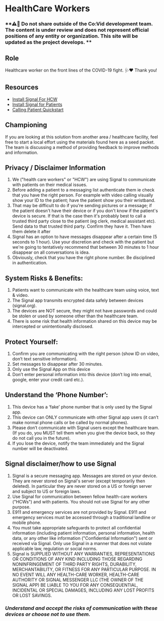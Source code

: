 # HealthCare Workers

### **⚠🛑 Do not share outside of the Co:Vid development team. The content is under review and does not represent official positions of any entity or organization. This site will be updated as the project develops. **

## Role
Healthcare worker on the front lines of the COVID-19 fight. 🩺♥ Thank you!

## Resources
* [Install Signal For HCW](documents/cvt_hcw_installation.pdf)
* [Install Signal for Patients](documents/cvt_patient_quickstart.pdf)
* [Calling Patient Quickstart](documents/cvt_hcw_quickstart.pdf)

## Championing
If you are looking at this solution from another area / healthcare facility, feel free to start a local effort using the materials found here as a seed packet.
The team is discussing a method of providing feedback to improve methods and information. 

## Privacy / Disclaimer Information
1. We ("health care workers" or "HCW") are using Signal to communicate with patients on their medical issues.
2. Before adding a patient to a messaging list authenticate them ie check that you have the right person.  For example with video calling visually show your ID to the patient; have the patient show you their wristband.
3. That may be difficult to do if you're sending pictures or a message; if the patient doesn't have their device or if you don't know if the patient's device is secure.  If that is the case then it's probably best to call a trusted third party close to the patient (eg clerk, medical assistant etc).  Send data to that trusted third party.  Confirm they have it.  Then have them delete it after
4. Signal has an option to have messages disappear after a certain time (5 seconds to 1 hour).  Use your discretion and check with the patient but we're going to tentatively recommend that between 30 minutes to 1 hour disappear on all conversations is idea.
5. Obviously, check that you have the right phone number.  Be disciplined in authentication.


## System Risks & Benefits:
1. Patients want to communicate with the healthcare team using voice, text & video.
2. The Signal app transmits encrypted data safely between devices (signal.org).
3. The devices are NOT secure, they might not have passwords and could be stolen or used by someone other than the healthcare team.
4. There is some risk that health information shared on this device may be intercepted or unintentionally disclosed.

## Protect Yourself:
1. Confirm you are communicating with the right person (show ID on video, don’t text sensitive information).
2. Set messages to disappear after 30 minutes.
3. Only use the Signal App on this device
4. Don’t enter personal information into this device (don’t log into email, google, enter your credit card etc.).

## Understand the ‘Phone Number’:
1. This device has a ‘fake’ phone number that is only used by the Signal app.
2. This device can ONLY communicate with other Signal app users (it can’t make normal phone calls or be called by normal phones).
3. Please don’t communicate with Signal users except the healthcare team. (If you do, you MUST tell them when you give the device back, so they do not call you in the future).
4. If you lose the device, notify the team immediately and the Signal number will be deactivated.

## Signal disclaimer/how to use Signal
1. Signal is a secure messaging app.  Messages are stored on your device.  They are never stored on Signal's server (except temporarily then deleted).  In particular they are never stored on a US or foreign server and subject to US or foreign laws.
2. Use Signal for communication between fellow health-care workers ("HCWs") and with patients.  You should not use Signal for any other purpose.
3. E911 and emergency services are not provided by Signal. E911 and emergency services must be accessed through a traditional landline or mobile phone. 
4. You must take appropriate safeguards to protect all confidential information (including patient information, personal information, health data, or any other like information ("Confidential Information") sent or received via Signal.  Only use Signal in a manner that does not violate applicable law, regulation or social norms.
5. Signal is SUPPLIED WITHOUT ANY WARRANTIES, REPRESENTATIONS OR CONDITIONS OF ANY KIND INCLUDING THOSE REGARDING NONINFRINGEMENT OF THIRD PARTY RIGHTS, DURABILITY, MERCHANTABILITY, OR FITNESS FOR ANY PARTICULAR PURPOSE.    IN NO EVENT WILL ANY HEALTH-CARE WORKER, HEALTH-CARE AUTHORITY OR SIGNAL MESSENGER LLC (THE OWNER OF THE SIGNAL APP) BE LIABLE TO YOU FOR ANY CONSEQUENTIAL, INCIDENTAL OR SPECIAL DAMAGES, INCLUDING ANY LOST PROFITS OR LOST SAVINGS.

### *Understand and accept the risks of communication with these devices or choose not to use them.*
